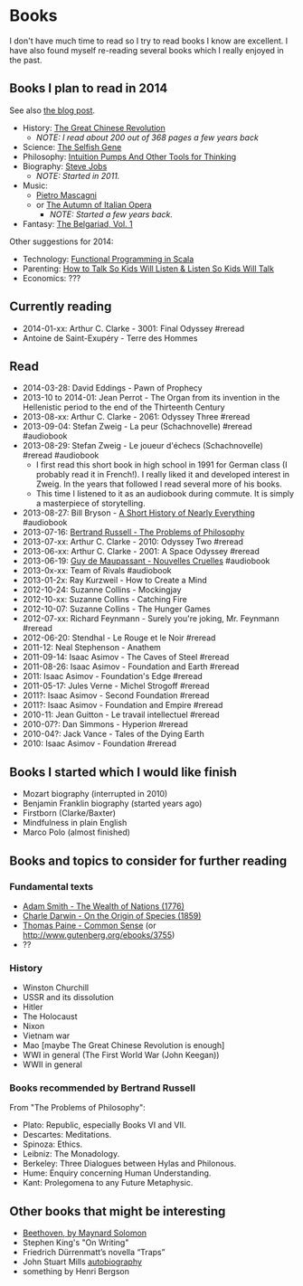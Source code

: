 # Books

I don't have much time to read so I try to read books I know are excellent. I have also found myself re-reading several books which I really enjoyed in the past.

## Books I plan to read in 2014

See also [the blog post](http://blog.bruchez.name/2014/01/books-i-plan-to-read-in-2014.html).

- History: [The Great Chinese Revolution](http://www.amazon.com/The-Great-Chinese-Revolution-1800-1985/dp/006039076X)
    - *NOTE: I read about 200 out of 368 pages a few years back*
- Science: [The Selfish Gene](http://www.amazon.com/The-Selfish-Gene-Edition---Introduction/dp/0199291152/)
- Philosophy: [Intuition Pumps And Other Tools for Thinking](http://www.amazon.com/Intuition-Pumps-Other-Tools-Thinking/dp/0393082067/)
- Biography: [Steve Jobs](http://www.amazon.com/Steve-Jobs-Walter-Isaacson/dp/1451648537/)
    - *NOTE: Started in 2011.*
- Music:
    - [Pietro Mascagni](http://www.amazon.com/Pietro-Mascagni-Cesare-Orselli/dp/8883024001)
    - or [The Autumn of Italian Opera](http://www.amazon.com/The-Autumn-Italian-Opera-Modernism/dp/1555536832)
        - *NOTE: Started a few years back.*
- Fantasy: [The Belgariad, Vol. 1](http://www.amazon.com/The-Belgariad-Vol-Books-1-3/dp/0345456327/)

Other suggestions for 2014:

- Technology: [Functional Programming in Scala](http://www.manning.com/bjarnason/)
- Parenting: [How to Talk So Kids Will Listen & Listen So Kids Will Talk](http://www.amazon.com/How-Talk-Kids-Will-Listen-ebook/dp/B005GG0MXI/)
- Economics: ???

## Currently reading

- 2014-01-xx: Arthur C. Clarke - 3001: Final Odyssey #reread
- Antoine de Saint-Exupéry - Terre des Hommes

## Read

- 2014-03-28: David Eddings - Pawn of Prophecy
- 2013-10 to 2014-01: Jean Perrot - The Organ from its invention in the Hellenistic period to the end of the Thirteenth Century
- 2013-08-xx: Arthur C. Clarke - 2061: Odyssey Three #reread
- 2013-09-04: Stefan Zweig - La peur (Schachnovelle) #reread #audiobook
- 2013-08-29: Stefan Zweig - Le joueur d'échecs (Schachnovelle) #reread #audiobook
	- I first read this short book in high school in 1991 for German class (I probably read it in French!). I really liked it and developed interest in Zweig. In the years that followed I read several more of his books.
	- This time I listened to it as an audiobook during commute. It is simply a masterpiece of storytelling.
- 2013-08-27: Bill Bryson - [A Short History of Nearly Everything](http://www.amazon.com/A-Short-History-Nearly-Everything/dp/076790818X) #audiobook
- 2013-07-16: [Bertrand Russell - The Problems of Philosophy](http://www.amazon.com/dp/B000FC25JW/)
- 2013-07-xx: Arthur C. Clarke - 2010: Odyssey Two #reread
- 2013-06-xx: Arthur C. Clarke - 2001: A Space Odyssey #reread
- 2013-06-19: [Guy de Maupassant - Nouvelles Cruelles](http://www.gallimard.fr/Catalogue/GALLIMARD/Ecoutez-lire/Nouvelles-cruelles) #audiobook
- 2013-0x-xx: Team of Rivals #audiobook
- 2013-01-2x: Ray Kurzweil - How to Create a Mind
- 2012-10-24: Suzanne Collins - Mockingjay
- 2012-10-xx: Suzanne Collins - Catching Fire
- 2012-10-07: Suzanne Collins - The Hunger Games
- 2012-07-xx: Richard Feynmann - Surely you're joking, Mr. Feynmann #reread
- 2012-06-20: Stendhal - Le Rouge et le Noir #reread
- 2011-12: Neal Stephenson - Anathem
- 2011-09-14: Isaac Asimov - The Caves of Steel #reread
- 2011-08-26: Isaac Asimov - Foundation and Earth #reread
- 2011: Isaac Asimov - Foundation's Edge #reread
- 2011-05-17: Jules Verne - Michel Strogoff #reread
- 2011?: Isaac Asimov - Second Foundation #reread
- 2011?: Isaac Asimov - Foundation and Empire #reread
- 2010-11: Jean Guitton - Le travail intellectuel #reread
- 2010-07?: Dan Simmons - Hyperion  #reread
- 2010-04?: Jack Vance - Tales of the Dying Earth
- 2010: Isaac Asimov - Foundation #reread

## Books I started which I would like finish

- Mozart biography (interrupted in 2010)
- Benjamin Franklin biography (started years ago)
- Firstborn (Clarke/Baxter)
- Mindfulness in plain English
- Marco Polo (almost finished)

## Books and topics to consider for further reading

### Fundamental texts

- [Adam Smith - The Wealth of Nations (1776)](http://www.gutenberg.org/ebooks/3300)
- [Charle Darwin - On the Origin of Species (1859)](https://en.wikipedia.org/wiki/On_the_Origin_of_Species)
- [Thomas Paine - Common Sense](http://www.gutenberg.org/ebooks/147) (or http://www.gutenberg.org/ebooks/3755)
- ??

### History

- Winston Churchill
- USSR and its dissolution
- Hitler
- The Holocaust
- Nixon
- Vietnam war
- Mao [maybe The Great Chinese Revolution is enough]
- WWI in general (The First World War (John Keegan))
- WWII in general

### Books recommended by Bertrand Russell

From "The Problems of Philosophy":

- Plato: Republic, especially Books VI and VII.
- Descartes: Meditations.
- Spinoza: Ethics.
- Leibniz: The Monadology.
- Berkeley: Three Dialogues between Hylas and Philonous.
- Hume: Enquiry concerning Human Understanding.
- Kant: Prolegomena to any Future Metaphysic.

## Other books that might be interesting

- [Beethoven, by Maynard Solomon](http://www.amazon.com/Beethoven-Maynard-Solomon/dp/0028647173/)
- Stephen King's "On Writing"
- Friedrich Dürrenmatt’s novella “Traps”
- John Stuart Mills [autobiography](http://www.gutenberg.org/ebooks/10378)
- something by Henri Bergson